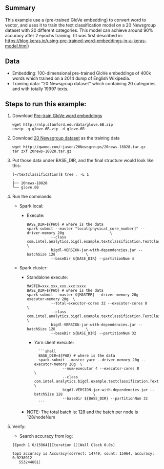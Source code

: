 ## Summary
 This example use a (pre-trained GloVe embedding) to convert word to vector,
 and uses it to train the text classification model on a 20 Newsgroup dataset
 with 20 different categories. This model can achieve around 90% accuracy after 2 epochs training.
(It was first described in: https://blog.keras.io/using-pre-trained-word-embeddings-in-a-keras-model.html)
## Data
* Embedding: 100-dimensional pre-trained GloVe embeddings of 400k words which trained on a 2014 dump of English Wikipedia.
* Training data: "20 Newsgroup dataset" which containing 20 categories and with totally 19997 texts.

## Steps to run this example:
1.  Download [Pre-train GloVe word embeddings](http://nlp.stanford.edu/data/glove.6B.zip)

    ```shell
    wget http://nlp.stanford.edu/data/glove.6B.zip
    unzip -q glove.6B.zip -d glove.6B
    ```

2.  Download [20 Newsgroup dataset](http://www.cs.cmu.edu/afs/cs.cmu.edu/project/theo-20/www/data/news20.html) as the training data

    ```shell
    wget http://qwone.com/~jason/20Newsgroups/20news-18828.tar.gz
    tar zxf 20news-18828.tar.gz
    ```

3.  Put those data under BASE_DIR, and the final structure would look like this:

    ```
    [~/textclassification]$ tree . -L 1
    .
    ├── 20news-18828
    └── glove.6B
    ```

4.  Run the commands:
    * Spark local:
      * Execute:

        ```shell
        BASE_DIR=${PWD} # where is the data
        spark-submit --master "local[physical_core_number]" --driver-memory 20g                     \
                   --class com.intel.analytics.bigdl.example.textclassification.TextClassifier \
                   bigdl-VERSION-jar-with-dependencies.jar --batchSize 128              \
                   --baseDir ${BASE_DIR} --partitionNum 4
        ```

    * Spark cluster:
      * Standalone execute:

        ```shell
        MASTER=xxx.xxx.xxx.xxx:xxxx
        BASE_DIR=${PWD} # where is the data
        spark-submit --master ${MASTER} --driver-memory 20g --executor-memory 20g  \
                   --total-executor-cores 32 --executor-cores 8                                \
                   --class com.intel.analytics.bigdl.example.textclassification.TextClassifier \
                   bigdl-VERSION-jar-with-dependencies.jar --batchSize 128              \
                   --baseDir ${BASE_DIR} --partitionNum 32
        ```
        * Yarn client execute:
        
                ```shell
                BASE_DIR=${PWD} # where is the data
                spark-submit --master yarn --driver-memory 20g --executor-memory 20g  \
                           --num-executor 4 --executor-cores 8                                \
                           --class com.intel.analytics.bigdl.example.textclassification.TextClassifier \
                           bigdl-VERSION-jar-with-dependencies.jar --batchSize 128              \
                           --baseDir ${BASE_DIR} --partitionNum 32
                ```

      * NOTE: The total batch is: 128 and the batch per node is 128/nodeNum

4. Verify:
   * Search accuracy from log:
   ``` 
   [Epoch 1 0/15964][Iteration 1][Wall Clock 0.0s]
   
   top1 accuracy is Accuracy(correct: 14749, count: 15964, accuracy: 0.9238912
      553244801)
